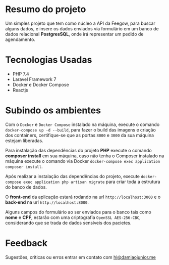 # Resumo do projeto
Um simples projeto que tem como núcleo a API da Feegow, para buscar alguns dados, e insere os dados enviados via formulário em um banco de dados relacional **PostgresSQL**, onde irá representar um pedido de agendamento.

#  Tecnologias Usadas

 - PHP 7.4
 - Laravel Framework 7
 - Docker e Docker Compose
 - Reactjs

# Subindo os ambientes
Com o `Docker` e `Docker Compose` instalado na máquina, execute o comando `docker-compose up -d --build`, para fazer o build das imagens e criação dos containers, certifique-se que as portas `8000` e `3000` da sua máquina estejam liberadas.

Para instalação das dependências do projeto **PHP** execute o comando **composer install** em sua máquina, caso não tenha o Composer instalado na máquina execute o comando via Docker `docker-compose exec application composer install`.

Após realizar a instalação das dependências do projeto, execute `docker-compose exec application php artisan migrate` para criar toda a estrutura do banco de dados.

O **front-end** da aplicação estará rodando na url `http://localhost:3000` e o **back-end** na url `http://localhost:8000`.

Alguns campos do formulário ao ser enviados para o banco tais como **nome** e **CPF**, estarão com uma criptografia `OpenSSL AES-256-CBC`, considerando que se trada de dados sensíveis dos pacietes.

# Feedback
Sugestões, críticas ou erros entrar em contato com hi@damiaojunior.me